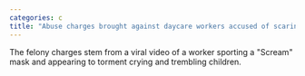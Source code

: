 ```yaml
---
categories: c
title: "Abuse charges brought against daycare workers accused of scaring kids with ‘Scream’ mask"
---
```

The felony charges stem from a viral video of a worker sporting a "Scream" mask and appearing to torment crying and trembling children.